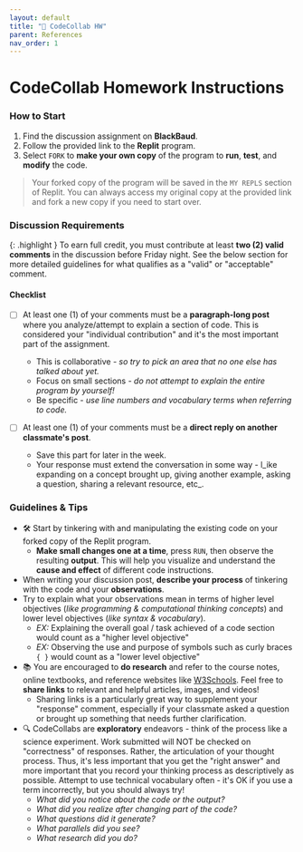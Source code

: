```yaml
---
layout: default
title: "💬 CodeCollab HW" 
parent: References
nav_order: 1
---
```


# CodeCollab Homework Instructions

### How to Start
1. Find the discussion assignment on **BlackBaud**.
2. Follow the provided link to the **Replit** program.
3. Select `FORK` to **make your own copy** of the program to **run**, **test**, and **modify** the code.
   
  > Your forked copy of the program will be saved in the `MY REPLS` section of Replit. You can always access my original copy at the provided link and fork a new copy if you need to start over.
  
### Discussion Requirements

{: .highlight }
To earn full credit, you must contribute at least **two (2) valid comments** in the discussion before Friday night. See the below section for more detailed guidelines for what qualifies as a "valid" or "acceptable" comment.

#### Checklist
- [ ] At least one (1) of your comments must be a **paragraph-long post** where you analyze/attempt to explain a section of code. This is considered your "individual contribution" and it's the most important part of the assignment.
  * This is collaborative _- so try to pick an area that no one else has talked about yet._
  * Focus on small sections _- do not attempt to explain the entire program by yourself!_
  * Be specific - _use line numbers and vocabulary terms when referring to code._

- [ ] At least one (1) of your comments must be a **direct reply on another classmate's post**.
  * Save this part for later in the week.
  * Your response must extend the conversation in some way - l_ike expanding on a concept brought up, giving another example, asking a question, sharing a relevant resource, etc_.

### Guidelines & Tips

* 🛠️ Start by tinkering with and manipulating the existing code on your forked copy of the Replit program. 
  * **Make small changes one at a time**, press `RUN`, then observe the resulting **output**. This will help you visualize and understand the **cause and effect** of different code instructions.
* When writing your discussion post, **describe your process** of tinkering with the code and your **observations**.
* Try to explain what your observations mean in terms of higher level objectives (*like programming & computational thinking concepts*) and lower level objectives (_like syntax & vocabulary_).
  * *EX:* Explaining the overall goal / task achieved of a code section would count as a "higher level objective"
  * *EX:* Observing the use and purpose of symbols such as curly braces `{ }` would count as a "lower level objective"
* 📚 You are encouraged to **do research** and refer to the course notes, online textbooks, and reference websites like [W3Schools](https://www.w3schools.com/). Feel free to **share links** to relevant and helpful articles, images, and videos!
  * Sharing links is a particularly great way to supplement your "response" comment, especially if your classmate asked a question or brought up something that needs further clarification.
* 🔍 CodeCollabs are **exploratory** endeavors - think of the process like a science experiment. Work submitted will NOT be checked on "correctness" of responses. Rather, the articulation of your thought process. Thus, it's less important that you get the "right answer" and more important that you record your thinking process as descriptively as possible. Attempt to use technical vocabulary often - it's OK if you use a term incorrectly, but you should always try!
  * _What did you notice about the code or the output?_
  * _What did you realize after changing part of the code?_
  * _What questions did it generate?_
  * _What parallels did you see?_
  * _What research did you do?_
